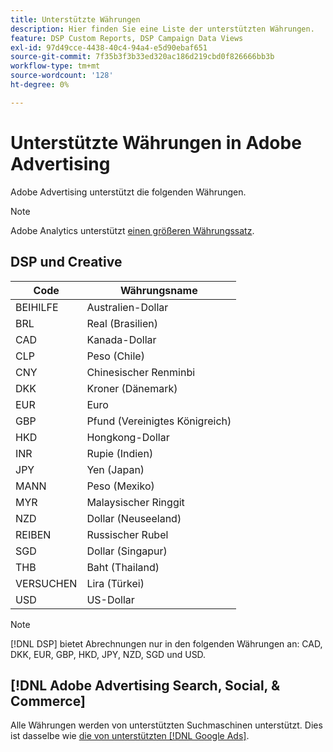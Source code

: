 ```yaml
---
title: Unterstützte Währungen
description: Hier finden Sie eine Liste der unterstützten Währungen.
feature: DSP Custom Reports, DSP Campaign Data Views
exl-id: 97d49cce-4438-40c4-94a4-e5d90ebaf651
source-git-commit: 7f35b3f3b33ed320ac186d219cbd0f826666bb3b
workflow-type: tm+mt
source-wordcount: '128'
ht-degree: 0%

---
```


# Unterstützte Währungen in Adobe Advertising

Adobe Advertising unterstützt die folgenden Währungen.


>[!NOTE]
>
>Adobe Analytics unterstützt [einen größeren Währungssatz](https://experienceleague.adobe.com/docs/analytics/implementation/vars/config-vars/currencycode.html).

## DSP und Creative

| Code | Währungsname |
| ------ | -------------- |
| BEIHILFE | Australien-Dollar |
| BRL | Real (Brasilien) |
| CAD | Kanada-Dollar |
| CLP | Peso (Chile) |
| CNY | Chinesischer Renminbi |
| DKK | Kroner (Dänemark) |
| EUR | Euro |
| GBP | Pfund (Vereinigtes Königreich) |
| HKD | Hongkong-Dollar |
| INR | Rupie (Indien) |
| JPY | Yen (Japan) |
| MANN | Peso (Mexiko) |
| MYR | Malaysischer Ringgit |
| NZD | Dollar (Neuseeland) |
| REIBEN | Russischer Rubel |
| SGD | Dollar (Singapur) |
| THB | Baht (Thailand) |
| VERSUCHEN | Lira (Türkei) |
| USD | US-Dollar |

>[!NOTE]
>
> [!DNL DSP] bietet Abrechnungen nur in den folgenden Währungen an: CAD, DKK, EUR, GBP, HKD, JPY, NZD, SGD und USD.

## [!DNL Adobe Advertising Search, Social, & Commerce]

Alle Währungen werden von unterstützten Suchmaschinen unterstützt. Dies ist dasselbe wie [die von unterstützten [!DNL Google Ads]](https://developers.google.com/adwords/api/docs/appendix/codes-formats#currency-codes).

